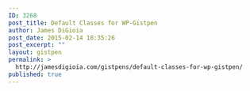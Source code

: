 ```yaml
---
ID: 3268
post_title: Default Classes for WP-Gistpen
author: James DiGioia
post_date: 2015-02-14 18:35:26
post_excerpt: ""
layout: gistpen
permalink: >
  http://jamesdigioia.com/gistpens/default-classes-for-wp-gistpen/
published: true
---
```


